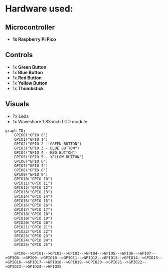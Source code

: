 # Hardware used:

## Microcontroller
- **1x Raspberry Pi Pico**

## Controls
- 1x **Green Button**
- 1x **Blue Button**
- 1x **Red Button**
- 1x **Yellow Button**
- 1x **Thumbstick**

## Visuals
- ?x Leds
- 1x Waveshare 1.83 inch LCD module


```mermaid
graph TD;
    GPIO0("GPIO 0")
    GPIO1("GPIO 1")
    GPIO2("GPIO 2 - GREEN BUTTON")
    GPIO3("GPIO 3 - BLUE BUTTON")
    GPIO4("GPIO 4 - RED BUTTON")
    GPIO5("GPIO 5 - YELLOW BUTTON")
    GPIO6("GPIO 6")
    GPIO7("GPIO 7")
    GPIO8("GPIO 8")
    GPIO9("GPIO 9")
    GPIO10("GPIO 10")
    GPIO11("GPIO 11")
    GPIO12("GPIO 12")
    GPIO13("GPIO 13")
    GPIO14("GPIO 14")
    GPIO15("GPIO 15")
    GPIO16("GPIO 16")
    GPIO17("GPIO 17")
    GPIO18("GPIO 18")
    GPIO19("GPIO 19")
    GPIO20("GPIO 20")
    GPIO21("GPIO 21")
    GPIO22("GPIO 22")
    GPIO23("GPIO 23")
    GPIO24("GPIO 24")
    GPIO25("GPIO 25")

    GPIO0-->GPIO1-->GPIO2-->GPIO3-->GPIO4-->GPIO5-->GPIO6-->GPIO7-->GPIO8-->GPIO9-->GPIO10-->GPIO11-->GPIO12-->GPIO13-->GPIO14-->GPIO15-->GPIO16-->GPIO17-->GPIO18-->GPIO19-->GPIO20-->GPIO21-->GPIO22-->GPIO23-->GPIO24-->GPIO25

